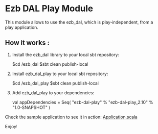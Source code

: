 Ezb DAL Play Module
=====================================

This module allows to use the ezb_dal, which is play-independent, from a play application.

## How it works :

1. Install the ezb_dal library to your local sbt repository:

     $cd <where ezb_dal lives>/ezb_dal
     $sbt clean publish-local

2. Install ezb_dal_play to your local sbt repository:

     $cd <where ezb_dal_play lives>/ezb_dal_play
     $sbt clean publish-local

3. Add ezb_dal_play to your dependencies:

     val appDependencies = Seq(
       "ezb-dal-play" % "ezb-dal-play_2.10" % "1.0-SNAPSHOT"
     )

Check the sample application to see it in action: [Application.scala](samples/dal_play_example/app/controllers/Application.scala)

Enjoy!

